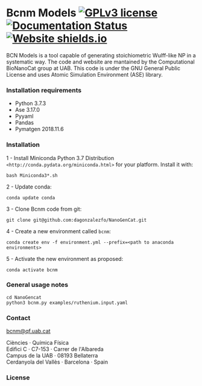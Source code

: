 # Bcnm Models [![GPLv3 license](https://img.shields.io/badge/License-GPLv3-blue.svg)](https://github.com/dagonzalezfo/NanoGenCat/blob/master/LICENSE) [![Documentation Status](https://readthedocs.org/projects/bcnm/badge/?version=latest)](https://bcnm.readthedocs.io/en/latest/?badge=latest) [![Website shields.io](https://img.shields.io/website-up-down-green-red/http/shields.io.svg)](https://bcnm.qf.uab.cat)

BCN Models is a tool capable of generating stoichiometric Wulff-like NP in a systematic way. The code and website are mantained by the Computational BioNanoCat group at UAB. This code is under the GNU General Public License and uses Atomic Simulation Environment (ASE) library. 

### Installation requirements

* Python 3.7.3
* Ase 3.17.0
* Pyyaml
* Pandas
* Pymatgen 2018.11.6

### Installation

1 - Install Miniconda Python 3.7 Distribution `<http://conda.pydata.org/miniconda.html>` for your platform. Install it with:

    bash Miniconda3*.sh
        
2 - Update conda:

    conda update conda

3 - Clone Bcnm code from git:

    git clone git@github.com:dagonzalezfo/NanoGenCat.git

4 - Create a new environment called ``bcnm``:

    conda create env -f environment.yml --prefix=<path to anaconda environments> 

5 - Activate the new environment as proposed:

    conda activate bcnm



### General usage notes

    cd NanoGencat
    python3 bcnm.py examples/ruthenium.input.yaml
    

### Contact

bcnm@qf.uab.cat
  
Ciències · Química Física  
Edifici C · C7-153 · Carrer de l'Albareda  
Campus de la UAB · 08193 Bellaterra  
Cerdanyola del Vallès · Barcelona · Spain

### License 

